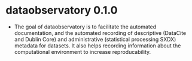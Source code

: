 # dataobservatory 0.1.0

* The goal of dataobservatory is to facilitate 
     the automated documentation, and the automated recording of descriptive 
     (DataCite and Dublin Core) and administrative (statistical processing SXDX) 
     metadata for datasets. It also helps recording information about the 
     computational environment to increase reproducability.
